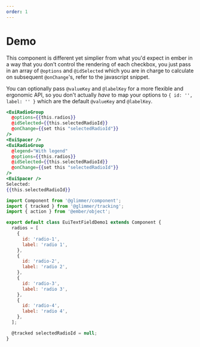 ```yaml
---
order: 1
---
```


# Demo

This component is different yet simplier from what you'd expect in ember in a way that you don't control the rendering of each checkbox, you just pass in an array of `@options` and `@idSelected` which you are in charge to calculate on subsequent `@onChange`'s, refer to the javascript snippet.

You can optionally pass `@valueKey` and `@labelKey` for a more flexible and ergonomic API, so you don't actually _have_ to map your options to
`{ id: '', label: '' }` which are the default `@valueKey` and `@labelKey`.

<EuiSpacer />


```hbs template
<EuiRadioGroup
  @options={{this.radios}}
  @idSelected={{this.selectedRadioId}}
  @onChange={{set this "selectedRadioId"}}
/>
<EuiSpacer />
<EuiRadioGroup
  @legend="With legend"
  @options={{this.radios}}
  @idSelected={{this.selectedRadioId}}
  @onChange={{set this "selectedRadioId"}}
/>
<EuiSpacer />
Selected:
{{this.selectedRadioId}}
```

```javascript component
import Component from '@glimmer/component';
import { tracked } from '@glimmer/tracking';
import { action } from '@ember/object';

export default class EuiTextFieldDemo1 extends Component {
  radios = [
    {
      id: 'radio-1',
      label: 'radio 1',
    },
    {
      id: 'radio-2',
      label: 'radio 2',
    },
    {
      id: 'radio-3',
      label: 'radio 3',
    },
    {
      id: 'radio-4',
      label: 'radio 4',
    },
  ];

  @tracked selectedRadioId = null;
}
```
